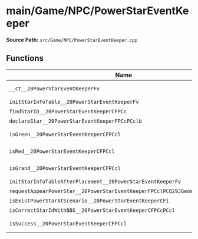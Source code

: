 # main/Game/NPC/PowerStarEventKeeper

**Source Path:** `src/Game/NPC/PowerStarEventKeeper.cpp`

## Functions

| Name | Address | Match % |
|------|---------|---------|
| `__ct__20PowerStarEventKeeperFv` | `0x8027F284` | :white_check_mark: (100.0%) |
| `initStarInfoTable__20PowerStarEventKeeperFv` | `0x8027F2D4` | :x: (0.0%) |
| `findStarID__20PowerStarEventKeeperCFPCc` | `0x8027F3C0` | :x: (0.0%) |
| `declareStar__20PowerStarEventKeeperFPCcPCclb` | `0x8027F484` | :x: (0.0%) |
| `isGreen__20PowerStarEventKeeperCFPCcl` | `0x8027F508` | :white_check_mark: (100.0%) |
| `isRed__20PowerStarEventKeeperCFPCcl` | `0x8027F580` | :white_check_mark: (100.0%) |
| `isGrand__20PowerStarEventKeeperCFPCcl` | `0x8027F5F8` | :white_check_mark: (100.0%) |
| `initStarInfoTableAfterPlacement__20PowerStarEventKeeperFv` | `0x8027F670` | :x: (0.0%) |
| `requestAppearPowerStar__20PowerStarEventKeeperFPCclPCQ29JGeometry8TVec3<f>bb` | `0x8027F734` | :x: (0.0%) |
| `isExistPowerStarAtScenario__20PowerStarEventKeeperCFi` | `0x8027F7E0` | :x: (0.0%) |
| `isCorrectStarIdWithBBS__20PowerStarEventKeeperCFPCcPCcl` | `0x8027F838` | :x: (0.0%) |
| `isSuccess__20PowerStarEventKeeperCFPCcl` | `0x8027F854` | :white_check_mark: (100.0%) |